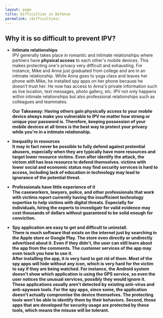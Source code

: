 ```yaml
---
layout: page
title: Difficulties in Defense
permalink: /difficulties/
---
```


<h2>Why it is so difficult to prevent IPV?</h2>

* <strong>Intimate relationships</strong> <br>
  IPV generally takes place in romantic and intimate relationships where partners have <strong>physical access</strong> to each other's mobile devices. This makes protecting one's privacy very difficult and exhausting. For instance, Mike and Anna just graduated from college and are in an intimate relationship. While Anna goes to yoga class and leaves her phone with Mike, he installed spy apps on her phone because he doesn't trust her. He now has access to Anna's private information such as live location, text messages, photo gallery, etc. IPV not only happens within intimate relationships but also professional relationships such as colleagues and teammates.

  <strong>Our Takeaway:</string>
  Having others gain physically access to your mobile device always make you vulnerable to IPV no matter how strong or unique your password is. Therefore, keeping possession of your mobile devices <strong>at all times</strong> is the best way to protect your privacy while you're in a intimate relationship.

* <strong>Inequality in resources <strong> <br>
  It may in fact never be possible to fully defend against protential abusers, especially when they are typically have more resources and target lower resource victims. Even after identify the attack, the victom still has less resource to defend themselves. victims with lower social and economic status may find security services is hard to access, including lack of education in technology may lead to ignorance of the potential threat.

* Professionals have little experience of it <br>
  The caseworkers, lawyers, police, and other professionals that work with victims report currently having the insufficient technology expertise to help victims with digital threats. Especially for individuals, hiring the experts to investigatr for valid evidence may cost thousands of dollars without guaranteed to be solid enough for conviction.

* Spy application are easy to get and difficult to uninstall.<br>
  There is much software that exists on the internet just by searching in the Apple store or Google Play. The store even directly or undirectly advertised about it. Even if they didn’t, the user can still learn about the app from the comments. The customer services of the app may even teach you how to use it.<br>
  After installing the app, it is very hard to get rid of them. Most of the spy apps will hide without any icon, which is very hard for the victim to say if they are being watched. For instance, the Android system doesn’t show which application is using the GPS service, so even the user notices the unusual services, possibly they would ignore it.<br>
  These applications usually aren’t detected by existing anti-virus and anti-spyware tools. For the spy apps, since some, the application doesn't actually compromise the device themselves. The protecting tools won’t be able to identify them by their behaviors. Second, those apps that are developed for security usage are protected by these tools, which means the misuse will be tolerant.
